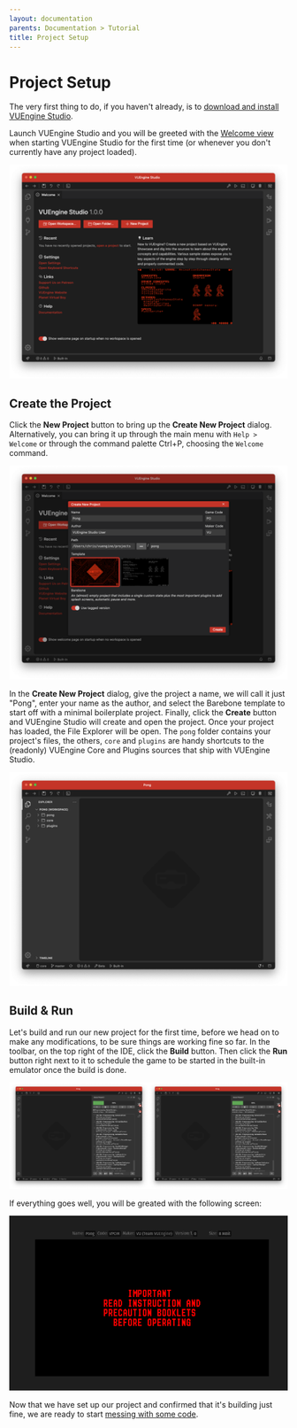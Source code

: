 ```yaml
---
layout: documentation
parents: Documentation > Tutorial
title: Project Setup
---
```


# Project Setup

The very first thing to do, if you haven't already, is to [download and install VUEngine Studio](/documentation/setup/installation/).

Launch VUEngine Studio and you will be greeted with the [Welcome view](/documentation/basics/getting-started/) when starting VUEngine Studio for the first time (or whenever you don't currently have any project loaded).

<a href="/documentation/images/tutorial/welcome-view.png" data-toggle="lightbox" data-gallery="gallery" data-caption="The Welcome View"><img src="/documentation/images/tutorial/welcome-view.png" width="640"/></a>

## Create the Project

Click the **New Project** button to bring up the **Create New Project** dialog. Alternatively, you can bring it up through the main menu with `Help > Welcome` or through the command palette <span class="keys" data-osx="⇧⌘P">Ctrl+P</span>, choosing the `Welcome` command.

<a href="/documentation/images/tutorial/create-new-project-dialog.png" data-toggle="lightbox" data-gallery="gallery" data-caption="The Create New Project dialog"><img src="/documentation/images/tutorial/create-new-project-dialog.png" width="640"/></a>

In the **Create New Project** dialog, give the project a name, we will call it just "Pong", enter your name as the author, and select the Barebone template to start off with a minimal boilerplate project. Finally, click the **Create** button and VUEngine Studio will create and open the project. Once your project has loaded, the File Explorer will be open. The `pong` folder contains your project's files, the others, `core` and `plugins` are handy shortcuts to the (readonly) VUEngine Core and Plugins sources that ship with VUEngine Studio.

<a href="/documentation/images/tutorial/fresh-project.png" data-toggle="lightbox" data-gallery="gallery" data-caption="First time opening the new project"><img src="/documentation/images/tutorial/fresh-project.png" width="640"/></a>

## Build & Run

Let's build and run our new project for the first time, before we head on to make any modifications, to be sure things are working fine so far. In the toolbar, on the top right of the IDE, click the **Build** button. Then click the **Run** button right next to it to schedule the game to be started in the built-in emulator once the build is done.

<a href="/documentation/images/tutorial/building.png" data-toggle="lightbox" data-gallery="gallery" data-caption="The Build view"><img src="/documentation/images/tutorial/building.png" width="50%"/></a><a href="/documentation/images/tutorial/building.png" data-toggle="lightbox" data-gallery="gallery" data-caption="The Build view"><img src="/documentation/images/tutorial/building.png" width="50%"/></a>

If everything goes well, you will be greated with the following screen:

<a href="/documentation/images/tutorial/sucessful-build.png" data-toggle="lightbox" data-gallery="gallery" data-caption="Successfull build"><img src="/documentation/images/tutorial/sucessful-build.png" width="640"/></a>

Now that we have set up our project and confirmed that it's building just fine, we are ready to start [messing with some code](/documentation/tutorial/first-steps/).

